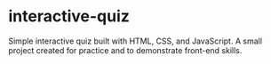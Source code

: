# interactive-quiz
Simple interactive quiz built with HTML, CSS, and JavaScript. A small project created for practice and to demonstrate front-end skills.
